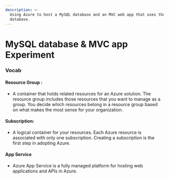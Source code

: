 ```yaml
---
description: >-
  Using Azure to host a MySQL database and an MVC web app that uses that
  database.
---
```


# MySQL database & MVC app Experiment

### Vocab

#### Resource Group :&#x20;

* A container that holds related resources for an Azure solution. The resource group includes those resources that you want to manage as a group. You decide which resources belong in a resource group based on what makes the most sense for your organization.

#### Subscription:

* A logical container for your resources. Each Azure resource is associated with only one subscription. Creating a subscription is the first step in adopting Azure.

#### App Service

* Azure App Service is a fully managed platform for hosting web applications and APIs in Azure.
